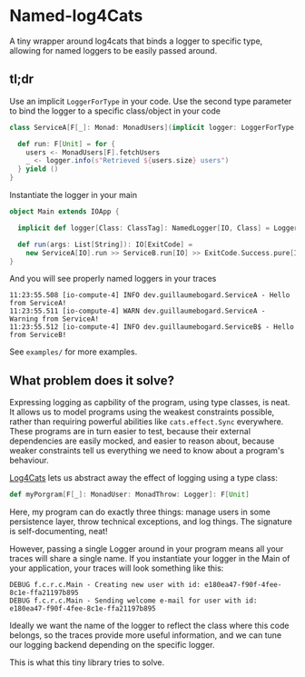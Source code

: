 # Named-log4Cats

A tiny wrapper around log4cats that binds a logger to specific type, allowing for named loggers to be easily passed around.

## tl;dr

Use an implicit `LoggerForType` in your code. Use the second type parameter to bind the logger
to a specific class/object in your code

```scala
class ServiceA[F[_]: Monad: MonadUsers](implicit logger: LoggerForType[F, ServiceA[F]]) {

  def run: F[Unit] = for {
    users <- MonadUsers[F].fetchUsers
    _ <- logger.info(s"Retrieved ${users.size} users")
  } yield ()
}
```

Instantiate the logger in your main

```scala
object Main extends IOApp {

  implicit def logger[Class: ClassTag]: NamedLogger[IO, Class] = LoggerForType.unsafeSlf4j

  def run(args: List[String]): IO[ExitCode] =
    new ServiceA[IO].run >> ServiceB.run[IO] >> ExitCode.Success.pure[IO]
}
```
And you will see properly named loggers in your traces

```
11:23:55.508 [io-compute-4] INFO dev.guillaumebogard.ServiceA - Hello from ServiceA!
11:23:55.511 [io-compute-4] WARN dev.guillaumebogard.ServiceA - Warning from ServiceA!
11:23:55.512 [io-compute-4] INFO dev.guillaumebogard.ServiceB$ - Hello from ServiceB!
```

See `examples/` for more examples.

## What problem does it solve?

Expressing logging as capbility of the program, using type classes, is neat. It allows us  to model programs using the
weakest constraints possible, rather than requiring powerful abilities like `cats.effect.Sync` everywhere. These programs
are in turn easier to test, because their external dependencies are easily mocked, and easier to reason about, because weaker
constraints tell us everything we need to know about a program's behaviour.

[Log4Cats](https://github.com/typelevel/log4cats) lets us abstract away the effect of logging using a type class:

```scala
def myPorgram[F[_]: MonadUser: MonadThrow: Logger]: F[Unit]
```

Here, my program can do exactly three things: manage users in some persistence layer, throw technical exceptions, and 
log things. The signature is self-documenting, neat!

However, passing a single Logger around in your program means all your traces will share a single name. If you
instantiate your logger in the Main of your application, your traces will look something like this:

```
DEBUG f.c.r.c.Main - Creating new user with id: e180ea47-f90f-4fee-8c1e-ffa21197b895 
DEBUG f.c.r.c.Main - Sending welcome e-mail for user with id: e180ea47-f90f-4fee-8c1e-ffa21197b895
```

Ideally we want the name of the logger to reflect the class where this code belongs, so the traces provide more useful
information, and we can tune our logging backend depending on the specific logger.

This is what this tiny library tries to solve.

